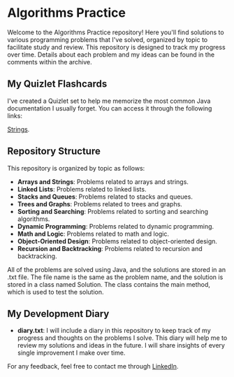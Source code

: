 # Algorithms Practice

Welcome to the Algorithms Practice repository! Here you'll find solutions to various programming problems that I've solved, organized by topic to facilitate study and review. This repository is designed to track my progress over time. Details about each problem and my ideas can be found in the comments within the archive.

## My Quizlet Flashcards 
I've created a Quizlet set to help me memorize the most common Java documentation I usually forget. You can access it through the following links:

[Strings](https://quizlet.com/br/931067527/strings-flash-cards/?i=4bshil&x=1jqt).


## Repository Structure

This repository is organized by topic as follows:

- **Arrays and Strings**: Problems related to arrays and strings.
- **Linked Lists**: Problems related to linked lists.
- **Stacks and Queues**: Problems related to stacks and queues.
- **Trees and Graphs**: Problems related to trees and graphs.
- **Sorting and Searching**: Problems related to sorting and searching algorithms.
- **Dynamic Programming**: Problems related to dynamic programming.
- **Math and Logic**: Problems related to math and logic.
- **Object-Oriented Design**: Problems related to object-oriented design.
- **Recursion and Backtracking**: Problems related to recursion and backtracking.

All of the problems are solved using Java, and the solutions are stored in an .txt file. The file name is the same as the problem name, and the solution is stored in a class named Solution. The class contains the main method, which is used to test the solution.

## My Development Diary
- **diary.txt**: I will include a diary in this repository to keep track of my progress and thoughts on the problems I solve. This diary will help me to review my solutions and ideas in the future. I will share insights of every single improvement I make over time.


For any feedback, feel free to contact me through [LinkedIn](https://www.linkedin.com/in/henriquemarchiori/).
